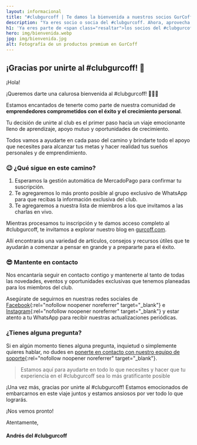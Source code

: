 ```yaml
---
layout: informacional
title: "#clubgurcoff | Te damos la bienvenida a nuestros socios GurCoff"
description: "Ya eres socio o socia del #clubgurcoff. Ahora, aprovecha muy bien lo que hacemos cada semana para ayudarte a llegar lejos, tal como lo hicimos nosotros"
h1: 'Ya eres parte de <span class="resaltar">los socios del #clubgurcoff</span>'
hero: img/bienvenida.webp
jpg: img/bienvenida.jpg
alt: Fotografía de un productos premium en GurCoff
---
```

## ¡Gracias por unirte al #clubgurcoff! 🎉

¡Hola!

¡Queremos darte una calurosa bienvenida al #clubgurcoff! 🥳🥳🥳

Estamos encantados de tenerte como parte de nuestra comunidad de **emprendedores comprometidos con el éxito y el crecimiento personal**.

Tu decisión de unirte al club es el primer paso hacia un viaje emocionante lleno de aprendizaje, apoyo mutuo y oportunidades de crecimiento.

Todos vamos a ayudarte en cada paso del camino y brindarte todo el apoyo que necesites para alcanzar tus metas y hacer realidad tus sueños personales y de emprendimiento.

### 😉 ¿Qué sigue en este camino?

1. Esperamos la gestión automática de MercadoPago para confirmar tu suscripción.
2. Te agregaremos lo más pronto posible al grupo exclusivo de WhatsApp para que recibas la información exclusiva del club.
3. Te agregaremos a nuestra lista de miembros a los que invitamos a las charlas en vivo.

Mientras procesamos tu inscripción y te damos acceso completo al #clubgurcoff, te invitamos a explorar nuestro blog en [gurcoff.com](/).

Allí encontrarás una variedad de artículos, consejos y recursos útiles que te ayudarán a comenzar a pensar en grande y a prepararte para el éxito.

### 😎 Mantente en contacto

Nos encantaría seguir en contacto contigo y mantenerte al tanto de todas las novedades, eventos y oportunidades exclusivas que tenemos planeadas para los miembros del club.

Asegúrate de seguirnos en nuestras redes sociales de [Facebook]({{site.facebook}}){:rel="nofollow noopener noreferrer" target="_blank"} e [Instagram]({{site.instagram}}){:rel="nofollow noopener noreferrer" target="_blank"} y estar atento a tu WhatsApp para recibir nuestras actualizaciones periódicas.

### ¿Tienes alguna pregunta?

Si en algún momento tienes alguna pregunta, inquietud o simplemente quieres hablar, no dudes en [ponerte en contacto con nuestro equipo de soporte](https://wa.me/573026370737){:rel="nofollow noopener noreferrer" target="_blank"}.

>Estamos aquí para ayudarte en todo lo que necesites y hacer que tu experiencia en el #clubgurcoff sea lo más gratificante posible

¡Una vez más, gracias por unirte al #clubgurcoff! Estamos emocionados de embarcarnos en este viaje juntos y estamos ansiosos por ver todo lo que lograrás.

¡Nos vemos pronto!

Atentamente,

#### Andrés del #clubgurcoff
